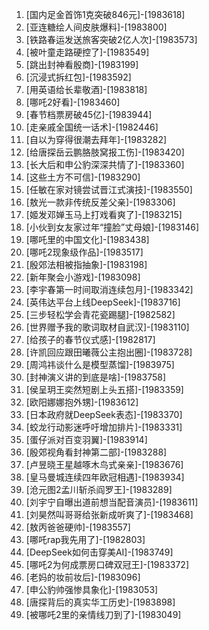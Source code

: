 
1. [国内足金首饰1克突破846元]-[1983618]
1. [亚连糖绘人间皮肤爆料]-[1983800]
1. [铁路春运发送旅客突破2亿人次]-[1983573]
1. [被叶童走路硬控了]-[1983549]
1. [跳出封神看殷商]-[1983199]
1. [沉浸式拆红包]-[1983592]
1. [用英语给长辈敬酒]-[1983818]
1. [哪吒2好看]-[1983460]
1. [春节档票房破45亿]-[1983944]
1. [走亲戚全国统一话术]-[1982446]
1. [自以为穿得很潮去拜年]-[1983282]
1. [给唐探岳云鹏胳肢窝报工伤]-[1983420]
1. [长大后和申公豹深深共情了]-[1983360]
1. [这些土方不可信]-[1983290]
1. [任敏在家对镜尝试晋江式演技]-[1983550]
1. [敖光一款非传统反差父亲]-[1983306]
1. [姬发邓婵玉马上打戏看爽了]-[1983215]
1. [小伙到女友家过年“撞脸”丈母娘]-[1983146]
1. [哪吒里的中国文化]-[1983438]
1. [哪吒2现象级作品]-[1983517]
1. [殷郊法相被指抽象]-[1983198]
1. [新年聚会小游戏]-[1983098]
1. [李宇春第一时间取消连续包月]-[1983342]
1. [英伟达平台上线DeepSeek]-[1983716]
1. [三步轻松学会青花瓷踢腿]-[1982582]
1. [世界赠予我的歌词取材自武汉]-[1983110]
1. [给孩子的春节仪式感]-[1982817]
1. [许凯回应跟田曦薇公主抱出圈]-[1983728]
1. [周鸿祎谈什么是模型蒸馏]-[1983975]
1. [封神演义讲的到底是啥]-[1983758]
1. [侯呈玥王奕然短剧上头五搭]-[1983359]
1. [欧阳娜娜抱外甥]-[1983612]
1. [日本政府就DeepSeek表态]-[1983370]
1. [蛟龙行动影迷呼吁增加排片]-[1983331]
1. [蛋仔派对百变羽翼]-[1983914]
1. [殷郊视角看封神第二部]-[1983288]
1. [卢昱晓王星越啄木鸟式亲亲]-[1983676]
1. [皇马曼城连续四年欧冠相遇]-[1983934]
1. [沧元图2孟川斩杀阎罗王]-[1983289]
1. [刘宇宁自曝出道前想当配音演员]-[1983611]
1. [刘昊然叫哥哥给张新成听爽了]-[1983468]
1. [敖丙爸爸硬帅]-[1983557]
1. [哪吒rap我先用了]-[1982803]
1. [DeepSeek如何击穿美AI]-[1983749]
1. [哪吒2为何成票房口碑双冠王]-[1983372]
1. [老妈的妆前妆后]-[1983096]
1. [申公豹帅强惨具象化]-[1983053]
1. [唐探背后的真实华工历史]-[1983898]
1. [被哪吒2里的亲情线刀到了]-[1983049]